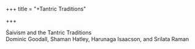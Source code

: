 +++
title = "+Tantric Traditions"

+++


Śaivism and the Tantric Traditions  
Dominic Goodall, Shaman Hatley, Harunaga Isaacson, and Srilata Raman 

